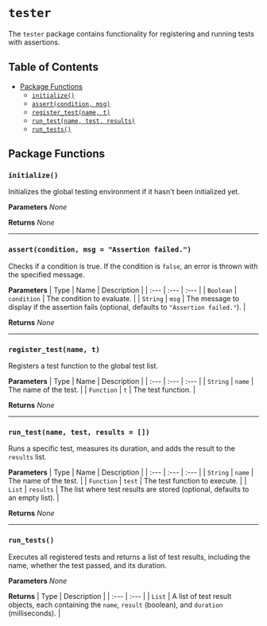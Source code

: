 # `tester`

The `tester` package contains functionality for registering and running tests with assertions.

## Table of Contents

- [Package Functions](#package-functions)
  - [`initialize()`](#initialize)
  - [`assert(condition, msg)`](#assertcondition-msg--assertion-failed)
  - [`register_test(name, t)`](#register_testname-t)
  - [`run_test(name, test, results)`](#run_testname-test-results--)
  - [`run_tests()`](#run_tests)

## Package Functions

### `initialize()`
Initializes the global testing environment if it hasn't been initialized yet.

**Parameters**
_None_

**Returns**
_None_

---

### `assert(condition, msg = "Assertion failed.")`
Checks if a condition is true. If the condition is `false`, an error is thrown with the specified message.

**Parameters**
| Type | Name | Description |
| :--- | :--- | :--- |
| `Boolean` | `condition` | The condition to evaluate. |
| `String` | `msg` | The message to display if the assertion fails (optional, defaults to `"Assertion failed."`). |

**Returns**
_None_

---

### `register_test(name, t)`
Registers a test function to the global test list.

**Parameters**
| Type | Name | Description |
| :--- | :--- | :--- |
| `String` | `name` | The name of the test. |
| `Function` | `t` | The test function. |

**Returns**
_None_

---

### `run_test(name, test, results = [])`
Runs a specific test, measures its duration, and adds the result to the `results` list.

**Parameters**
| Type | Name | Description |
| :--- | :--- | :--- |
| `String` | `name` | The name of the test. |
| `Function` | `test` | The test function to execute. |
| `List` | `results` | The list where test results are stored (optional, defaults to an empty list). |

**Returns**
_None_

---

### `run_tests()`
Executes all registered tests and returns a list of test results, including the name, whether the test passed, and its duration.

**Parameters**
_None_

**Returns**
| Type | Description |
| :--- | :--- |
| `List` | A list of test result objects, each containing the `name`, `result` (boolean), and `duration` (milliseconds). |
